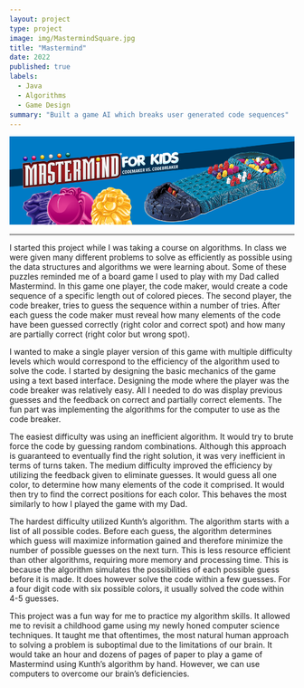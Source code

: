 ```yaml
---
layout: project
type: project
image: img/MastermindSquare.jpg
title: "Mastermind"
date: 2022
published: true
labels:
  - Java
  - Algorithms
  - Game Design
summary: "Built a game AI which breaks user generated code sequences"
---
```


<img class="img-fluid" src="../img/Mastermind.png">

<hr>

I started this project while I was taking a course on algorithms. In class we were given many different problems to solve as efficiently as possible using the data structures and algorithms we were learning about. Some of these puzzles reminded me of a board game I used to play with my Dad called Mastermind. In this game one player, the code maker, would create a code sequence of a specific length out of colored pieces. The second player, the code breaker, tries to guess the sequence within a number of tries. After each guess the code maker must reveal how many elements of the code have been guessed correctly (right color and correct spot) and how many are partially correct (right color but wrong spot).

I wanted to make a single player version of this game with multiple difficulty levels which would correspond to the efficiency of the algorithm used to solve the code. I started by designing the basic mechanics of the game using a text based interface. Designing the mode where the player was the code breaker was relatively easy. All I needed to do was display previous guesses and the feedback on correct and partially correct elements. The fun part was implementing the algorithms for the computer to use as the code breaker.

The easiest difficulty was using an inefficient algorithm. It would try to brute force the code by guessing random combinations. Although this approach is guaranteed to eventually find the right solution, it was very inefficient in terms of turns taken. The medium difficulty improved the efficiency by utilizing the feedback given to eliminate guesses. It would guess all one color, to determine how many elements of the code it comprised. It would then try to find the correct positions for each color. This behaves the most similarly to how I played the game with my Dad. 

The hardest difficulty utilized Kunth’s algorithm. The algorithm starts with a list of all possible codes. Before each guess, the algorithm determines which guess will maximize information gained and therefore minimize the number of possible guesses on the next turn. This is less resource efficient than other algorithms, requiring more memory and processing time. This is because the algorithm simulates the possibilities of each possible guess before it is made. It does however solve the code within a few guesses. For a four digit code with six possible colors, it usually solved the code within 4-5 guesses.

This project was a fun way for me to practice my algorithm skills. It allowed me to revisit a childhood game using my newly honed computer science techniques. It taught me that oftentimes, the most natural human approach to solving a problem is suboptimal due to the limitations of our brain. It would take an hour and dozens of pages of paper to play a game of Mastermind using Kunth’s algorithm by hand. However, we can use computers to overcome our brain’s deficiencies. 
